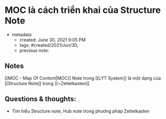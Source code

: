 # MOC là cách triển khai của Structure Note

- metadata
	- created: June 30, 2021 9:05 PM
	- tags: #created/2021/Jun/30,
	- previous note:

## Notes
[[MOC - Map Of Content|MOC]] Note trong [[LYT System]] là một dạng của [[Structure Note]] trong [[~Zettelkasten]]

## Questions & thoughts:
- Tìm hiểu Structure note, Hub note trong phương pháp Zettelkasten


